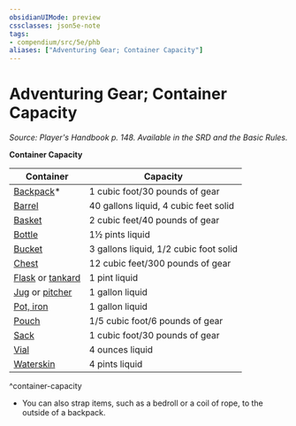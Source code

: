 ```yaml
---
obsidianUIMode: preview
cssclasses: json5e-note
tags:
- compendium/src/5e/phb
aliases: ["Adventuring Gear; Container Capacity"]
---
```

# Adventuring Gear; Container Capacity
*Source: Player's Handbook p. 148. Available in the SRD and the Basic Rules.* 

**Container Capacity**

| Container | Capacity |
|-----------|----------|
| [Backpack](backpack.md)* | 1 cubic foot/30 pounds of gear |
| [Barrel](barrel.md) | 40 gallons liquid, 4 cubic feet solid |
| [Basket](basket.md) | 2 cubic feet/40 pounds of gear |
| [Bottle](glass-bottle.md) | 1½ pints liquid |
| [Bucket](bucket.md) | 3 gallons liquid, 1/2 cubic foot solid |
| [Chest](chest.md) | 12 cubic feet/300 pounds of gear |
| [Flask](flask.md) or [tankard](tankard.md) | 1 pint liquid |
| [Jug](jug.md) or [pitcher](pitcher.md) | 1 gallon liquid |
| [Pot, iron](iron-pot.md) | 1 gallon liquid |
| [Pouch](pouch.md) | 1/5 cubic foot/6 pounds of gear |
| [Sack](sack.md) | 1 cubic foot/30 pounds of gear |
| [Vial](vial.md) | 4 ounces liquid |
| [Waterskin](waterskin.md) | 4 pints liquid |
^container-capacity

* You can also strap items, such as a bedroll or a coil of rope, to the outside of a backpack.